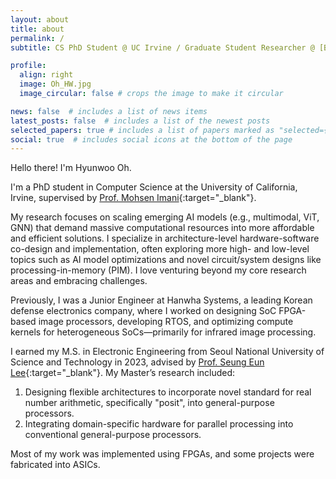```yaml
---
layout: about
title: about
permalink: /
subtitle: CS PhD Student @ UC Irvine / Graduate Student Researcher @ [BIASLab](https://biaslab.ics.uci.edu/)

profile:
  align: right
  image: Oh_HW.jpg
  image_circular: false # crops the image to make it circular

news: false  # includes a list of news items
latest_posts: false  # includes a list of the newest posts
selected_papers: true # includes a list of papers marked as "selected={true}"
social: true  # includes social icons at the bottom of the page
---
```

Hello there! I'm Hyunwoo Oh.

I'm a PhD student in Computer Science at the University of California, Irvine, supervised by [Prof. Mohsen Imani](http://www.mohsenimani.com/){:target="_blank"}.

My research focuses on scaling emerging AI models (e.g., multimodal, ViT, GNN) that demand massive computational resources into more affordable and efficient solutions. I specialize in architecture-level hardware-software co-design and implementation, often exploring more high- and low-level topics such as AI model optimizations and novel circuit/system designs like processing-in-memory (PIM). I love venturing beyond my core research areas and embracing challenges.

Previously, I was a Junior Engineer at Hanwha Systems, a leading Korean defense electronics company, where I worked on designing SoC FPGA-based image processors, developing RTOS, and optimizing compute kernels for heterogeneous SoCs—primarily for infrared image processing.

I earned my M.S. in Electronic Engineering from Seoul National University of Science and Technology in 2023, advised by [Prof. Seung Eun Lee](https://soc.seoultech.ac.kr/Professor/Professor.html){:target="_blank"}. My Master’s research included:

1. Designing flexible architectures to incorporate novel standard for real number arithmetic, specifically "posit", into general-purpose processors.
2. Integrating domain-specific hardware for parallel processing into conventional general-purpose processors.

Most of my work was implemented using FPGAs, and some projects were fabricated into ASICs.


